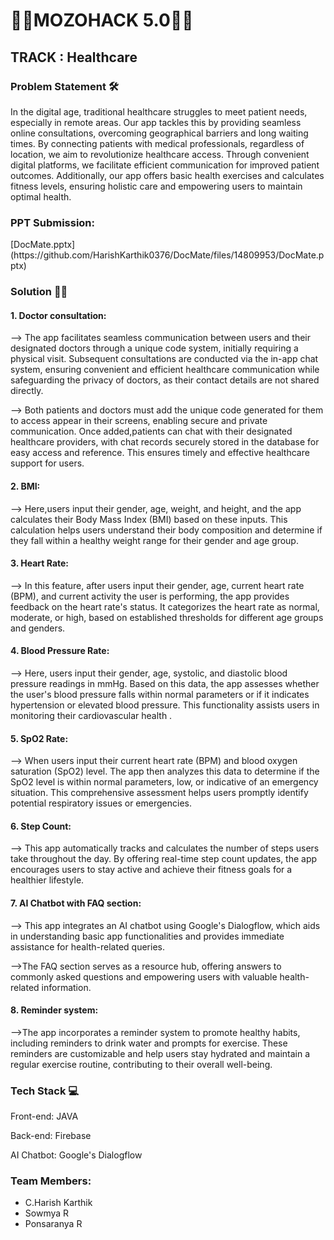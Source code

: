 <h1>🚀🚀MOZOHACK 5.0🚀🚀</h1>
<H2>TRACK : Healthcare</H2>
<h3>Problem Statement 🛠️</h3>
<p>In the digital age, traditional healthcare struggles to meet patient needs, especially in remote areas. Our app tackles this by providing seamless online consultations, overcoming geographical barriers and long waiting times. By connecting patients with medical professionals, regardless of location, we aim to revolutionize healthcare access. Through convenient digital platforms, we facilitate efficient communication for improved patient outcomes. Additionally, our app offers basic health exercises and calculates fitness levels, ensuring holistic care and empowering users to maintain optimal health.</p>
<h3>PPT Submission:</h3>
[DocMate.pptx](https://github.com/HarishKarthik0376/DocMate/files/14809953/DocMate.pptx)
<h3>Solution 💪🏽</h3>

<h4>1. Doctor consultation:</h4>
<p>--> The app facilitates seamless communication between users and their designated doctors through a unique code system, initially requiring a physical visit. Subsequent consultations are conducted via the in-app chat system, ensuring convenient and efficient healthcare communication while safeguarding the privacy of doctors, as their contact details are not shared directly.<p>
  <p>--> Both patients and doctors must add the unique code generated for them to access appear in their screens, enabling secure and private communication. Once added,patients can chat with their designated healthcare providers, with chat records securely stored in the database for easy access and reference. This ensures timely and effective healthcare support for users.</p>
<h4>2. BMI:</h4>
<p>--> Here,users input their gender, age, weight, and height, and the app calculates their Body Mass Index (BMI) based on these inputs. This calculation helps users understand their body composition and determine if they fall within a healthy weight range for their gender and age group.</p>
<h4>3. Heart Rate:</h4>
<p>--> In this feature, after users input their gender, age, current heart rate (BPM), and current activity the user is performing, the app provides feedback on the heart rate's status. It categorizes the heart rate as normal, moderate, or high, based on established thresholds for different age groups and genders.</p>
<h4>4. Blood Pressure Rate:</h4>
<p>--> Here, users input their gender, age, systolic, and diastolic blood pressure readings in mmHg. Based on this data, the app assesses whether the user's blood pressure falls within normal parameters or if it indicates hypertension or elevated blood pressure. This functionality assists users in monitoring their cardiovascular health .</p>
<h4>5. SpO2 Rate:</h4>
<p>--> When users input their current heart rate (BPM) and blood oxygen saturation (SpO2) level. The app then analyzes this data to determine if the SpO2 level is within normal parameters, low, or indicative of an emergency situation. This comprehensive assessment helps users promptly identify potential respiratory issues or emergencies.</p>
<h4>6. Step Count:</h4>
<p>--> This app automatically tracks and calculates the number of steps users take throughout the day. By offering real-time step count updates, the app encourages users to stay active and achieve their fitness goals for a healthier lifestyle.</p>
<h4>7. AI Chatbot with FAQ section:</h4>
<p>--> This app integrates an AI chatbot using Google's Dialogflow, which aids in understanding basic app functionalities and provides immediate assistance for health-related queries.</p>

<p>-->The FAQ section serves as a resource hub, offering answers to commonly asked questions and empowering users with valuable health-related information.
</p>
<h4>8. Reminder system:</h4>
<p>-->The app incorporates a reminder system to promote healthy habits, including reminders to drink water and prompts for exercise. These reminders are customizable and help users stay hydrated and maintain a regular exercise routine, contributing to their overall well-being.</p>
<h3>Tech Stack 💻</h3>
<p>Front-end: JAVA </p>
<p>Back-end: Firebase</p>
<p>AI Chatbot: Google's Dialogflow</p>
<h3>Team Members:</h3>
<ul>
  

<li>C.Harish Karthik</li>
<li>Sowmya R</li>
<li>Ponsaranya R</li>
</ul>



